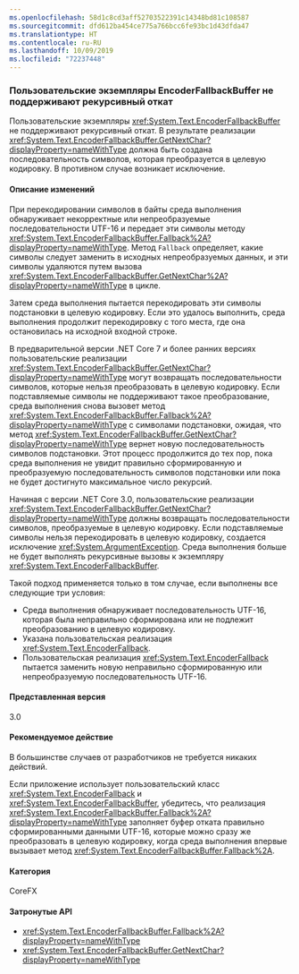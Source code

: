 ```yaml
---
ms.openlocfilehash: 58d1c8cd3aff52703522391c14348bd81c108587
ms.sourcegitcommit: dfd612ba454ce775a766bcc6fe93bc1d43dfda47
ms.translationtype: HT
ms.contentlocale: ru-RU
ms.lasthandoff: 10/09/2019
ms.locfileid: "72237448"
---
```

### <a name="custom-encoderfallbackbuffer-instances-cannot-fall-back-recursively"></a>Пользовательские экземпляры EncoderFallbackBuffer не поддерживают рекурсивный откат

Пользовательские экземпляры <xref:System.Text.EncoderFallbackBuffer> не поддерживают рекурсивный откат. В результате реализации <xref:System.Text.EncoderFallbackBuffer.GetNextChar?displayProperty=nameWithType> должна быть создана последовательность символов, которая преобразуется в целевую кодировку. В противном случае возникает исключение.

#### <a name="change-description"></a>Описание изменений

При перекодировании символов в байты среда выполнения обнаруживает некорректные или непреобразуемые последовательности UTF-16 и передает эти символы методу <xref:System.Text.EncoderFallbackBuffer.Fallback%2A?displayProperty=nameWithType>. Метод `Fallback` определяет, какие символы следует заменить в исходных непреобразуемых данных, и эти символы удаляются путем вызова <xref:System.Text.EncoderFallbackBuffer.GetNextChar%2A?displayProperty=nameWithType> в цикле.

Затем среда выполнения пытается перекодировать эти символы подстановки в целевую кодировку. Если это удалось выполнить, среда выполнения продолжит перекодировку с того места, где она остановилась на исходной входной строке.

В предварительной версии .NET Core 7 и более ранних версиях пользовательские реализации <xref:System.Text.EncoderFallbackBuffer.GetNextChar?displayProperty=nameWithType> могут возвращать последовательности символов, которые нельзя преобразовать в целевую кодировку. Если подставляемые символы не поддерживают такое преобразование, среда выполнения снова вызовет метод <xref:System.Text.EncoderFallbackBuffer.Fallback%2A?displayProperty=nameWithType> с символами подстановки, ожидая, что метод <xref:System.Text.EncoderFallbackBuffer.GetNextChar?displayProperty=nameWithType> вернет новую последовательность символов подстановки. Этот процесс продолжится до тех пор, пока среда выполнения не увидит правильно сформированную и преобразуемую последовательность символов подстановки или пока не будет достигнуто максимальное число рекурсий.

Начиная с версии .NET Core 3.0, пользовательские реализации <xref:System.Text.EncoderFallbackBuffer.GetNextChar?displayProperty=nameWithType> должны возвращать последовательности символов, преобразуемые в целевую кодировку. Если подставляемые символы нельзя перекодировать в целевую кодировку, создается исключение <xref:System.ArgumentException>. Среда выполнения больше не будет выполнять рекурсивные вызовы к экземпляру <xref:System.Text.EncoderFallbackBuffer>.

Такой подход применяется только в том случае, если выполнены все следующие три условия:

- Среда выполнения обнаруживает последовательность UTF-16, которая была неправильно сформирована или не подлежит преобразованию в целевую кодировку.
- Указана пользовательская реализация <xref:System.Text.EncoderFallback>.
- Пользовательская реализация <xref:System.Text.EncoderFallback> пытается заменить новую неправильно сформированную или непреобразуемую последовательность UTF-16.

#### <a name="version-introduced"></a>Представленная версия

3.0

#### <a name="recommended-action"></a>Рекомендуемое действие

В большинстве случаев от разработчиков не требуется никаких действий.

Если приложение использует пользовательский класс <xref:System.Text.EncoderFallback> и <xref:System.Text.EncoderFallbackBuffer>, убедитесь, что реализация <xref:System.Text.EncoderFallbackBuffer.Fallback%2A?displayProperty=nameWithType> заполняет буфер отката правильно сформированными данными UTF-16, которые можно сразу же преобразовать в целевую кодировку, когда среда выполнения впервые вызывает метод <xref:System.Text.EncoderFallbackBuffer.Fallback%2A>.

#### <a name="category"></a>Категория

CoreFX

#### <a name="affected-apis"></a>Затронутые API

- <xref:System.Text.EncoderFallbackBuffer.Fallback%2A?displayProperty=nameWithType>
- <xref:System.Text.EncoderFallbackBuffer.GetNextChar?displayProperty=nameWithType>

<!--

### Affected APIs

- `Overload:System.Text.EncoderFallbackBuffer.Fallback`
- `M:System.Text.EncoderFallbackBuffer.GetNextChar`

-->
